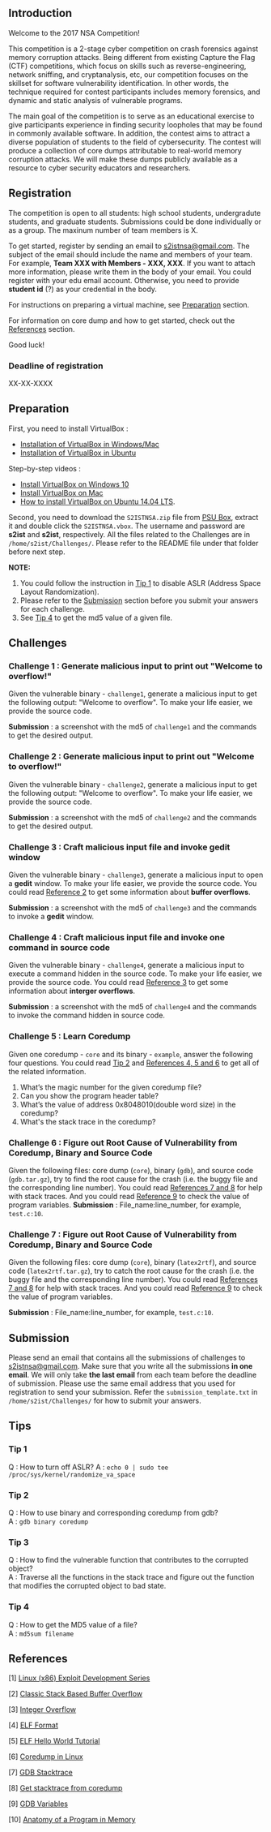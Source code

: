 ## Introduction

Welcome to the 2017 NSA Competition!

This competition is a 2-stage cyber competition on crash forensics against memory corruption attacks. Being different from existing Capture the Flag (CTF) competitions, which focus on skills such as reverse-engineering, network sniffing, and cryptanalysis, etc, our competition focuses on the skillset for software vulnerability identification. In other words, the technique required for contest participants includes memory forensics, and dynamic and static analysis of vulnerable programs.

The main goal of the competition is to serve as an educational exercise to give participants experience in finding security loopholes that may be found in commonly available software. In addition, the contest aims to attract a diverse population of students to the field of cybersecurity. The contest will produce a collection of core dumps attributable to real-world memory corruption attacks. We will make these dumps publicly available as a resource to cyber security educators and researchers.


## Registration

<!--
// Who's eligible to participate? Graduate? Undergraduate? From which universities?
// What information should be included in the registration email? Name, lastname, student id? student email? Team members?
// What should teams look like? Max amount of members? Min amount?
-->

The competition is open to all students: high school students, undergradute students, and graduate students. Submissions could be done individually or as a group. The maxinum number of team members is X.

To get started, register by sending an email to <s2istnsa@gmail.com>. The subject of the email should include the name and members of your team. For example, **Team XXX with Members - XXX, XXX**. If you want to attach more information, please write them in the body of your email. You could register with your edu email account. Otherwise, you need to provide **student id** (?) as your credential in the body.

For instructions on preparing a virtual machine, see [Preparation](#preparation) section.

For information on core dump and how to get started, check out the [References](#references) section.

Good luck!

### Deadline of registration

XX-XX-XXXX

## Preparation

First, you need to install VirtualBox :

- [Installation of VirtualBox in Windows/Mac](https://github.com/psusecurity/psusecurity.github.io/raw/master/doc/VirtualBox_Installation.pdf)
- [Installation of VirtualBox in Ubuntu](https://github.com/psusecurity/psusecurity.github.io/raw/master/doc/Install_VirtualBox_on_Ubuntu.pdf)

Step-by-step videos :

- [Install VirtualBox on Windows 10](https://www.youtube.com/watch?v=63_kPIQUPp8)
- [Install VirtualBox on Mac](https://www.youtube.com/watch?v=lEvM-No4eQo)
- [How to install VirtualBox on Ubuntu 14.04 LTS](https://www.youtube.com/watch?v=si0nSaCnNoY).

Second, you need to download the `S2ISTNSA.zip` file from [PSU Box](https://psu.box.com/s/9yswnnyaf0qsj0x68n6hj2awgx47rwop), extract it and double click the `S2ISTNSA.vbox`. The username and password are **s2ist** and **s2ist**, respectively. All the files related to the Challenges are in `/home/s2ist/Challenges/`. Please refer to the README file under that folder before next step.

**NOTE:** 
1. You could follow the instruction in [Tip 1](#tip-1) to disable ASLR (Address Space Layout Randomization).
2. Please refer to the [Submission](#submission) section before you submit your answers for each challenge.
3. See [Tip 4](#tip-4) to get the md5 value of a given file.

## Challenges

### Challenge 1 : Generate malicious input to print out "Welcome to overflow!"

Given the vulnerable binary - `challenge1`, generate a malicious input to get the following output: "Welcome to overflow". To make your life easier, we provide the source code.

**Submission** : a screenshot with the md5 of `challenge1` and the commands to get the desired output. 

### Challenge 2 : Generate malicious input to print out "Welcome to overflow!"

Given the vulnerable binary - `challenge2`, generate a malicious input to get the following output: "Welcome to overflow". To make your life easier, we provide the source code.

**Submission** : a screenshot with the md5 of `challenge2` and the commands to get the desired output.

### Challenge 3 : Craft malicious input file and invoke gedit window

Given the vulnerable binary - `challenge3`, generate a malicious input to open a **gedit** window. To make your life easier, we provide the source code. You could read [Reference 2](#references) to get some information about **buffer overflows**.

**Submission** : a screenshot with the md5 of `challenge3` and the commands to invoke a **gedit** window.

### Challenge 4 : Craft malicious input file and invoke one command in source code

Given the vulnerable binary - `challenge4`, generate a malicious input to execute a command hidden in the source code. To make your life easier, we provide the source code. You could read [Reference 3](#references) to get some information about **interger overflows**.

**Submission** : a screenshot with the md5 of `challenge4` and the commands to invoke the command hidden in source code.

### Challenge 5 : Learn Coredump

Given one coredump - `core` and its binary - `example`, answer the following four questions.  You could read [Tip 2](#tip-2) and [References 4, 5 and 6](#references) to get all of the related information.

1. What’s the magic number for the given coredump file?
2. Can you show the program header table?
3. What’s the value of address 0x8048010(double word size) in the coredump?
4. What's the stack trace in the coredump?

### Challenge 6 : Figure out Root Cause of Vulnerability from Coredump, Binary and Source Code
<!---
(Non-corrupted coredump)
--->
 
Given the following files: core dump (`core`), binary (`gdb`), and source code (`gdb.tar.gz`), try to find the root cause for the crash (i.e. the buggy file and the corresponding line number). You could read [References 7 and 8](#references) for help with stack traces. And you could read [Reference 9](#references) to check the value of program variables.
**Submission** : File_name:line_number, for example, `test.c:10`.

### Challenge 7 : Figure out Root Cause of Vulnerability from Coredump, Binary and Source Code
<!---
(Corrupted coredump)
--->

Given the following files: core dump (`core`), binary (`latex2rtf`), and source code (`latex2rtf.tar.gz`), try to catch the root cause for the crash (i.e. the buggy file and the corresponding line number). You could read [References 7 and 8](#references) for help with stack traces. And you could read [Reference 9](#references) to check the value of program variables.

**Submission** : File_name:line_number, for example, `test.c:10`.

<!---

### Challenge 8 : Modify malicious input file and invoke gedit window according to coredump
### Challenge 9 : Figure out Root Cause of Vulnerability from Coredump with only binary

Given Coredump with binary and Source code, try to catch the root cause. You could read References 7, 8 to get stacktrace. And you could read Reference 9 to get value of variables.

--->

## Submission

Please send an email that contains all the submissions of challenges to <s2istnsa@gmail.com>. Make sure that you write all the submissions **in one email**. We will only take **the last email** from each team before the deadline of submission. Please use the same email address that you used for registration to send your submission. Refer the `submission_template.txt` in `/home/s2ist/Challenges/` for how to submit your answers. 

## Tips

### Tip 1

Q : How to turn off ASLR? 
A : `echo 0 | sudo tee /proc/sys/kernel/randomize_va_space`

### Tip 2 

Q : How to use binary and corresponding coredump from gdb?    
A : `gdb binary coredump`

### Tip 3

Q : How to find the vulnerable function that contributes to the corrupted object?    
A : Traverse all the functions in the stack trace and figure out the function that modifies the corrupted object to bad state.

### Tip 4

Q : How to get the MD5 value of a file?    
A : `md5sum filename`


## References

[1] [Linux (x86) Exploit Development Series](https://sploitfun.wordpress.com/2015/06/26/linux-x86-exploit-development-tutorial-series/)

[2] [Classic Stack Based Buffer Overflow](https://sploitfun.wordpress.com/2015/05/08/classic-stack-based-buffer-overflow/)

[3] [Integer Overflow](https://sploitfun.wordpress.com/2015/06/23/integer-overflow/)

[4] [ELF Format](http://refspecs.linuxfoundation.org/LSB_4.1.0/LSB-Core-generic/LSB-Core-generic/elf-generic.html)

[5] [ELF Hello World Tutorial](http://www.cirosantilli.com/elf-hello-world/#generate-the-example)

[6] [Coredump in Linux](http://www.gabriel.urdhr.fr/2015/05/29/core-file/)

[7] [GDB Stacktrace](https://sourceware.org/gdb/onlinedocs/gdb/Backtrace.html)

[8] [Get stacktrace from coredump](https://stackoverflow.com/questions/5745215/getting-stacktrace-from-core-dump)

[9] [GDB Variables](https://sourceware.org/gdb/onlinedocs/gdb/Variables.html)

[10] [Anatomy of a Program in Memory](http://duartes.org/gustavo/blog/post/anatomy-of-a-program-in-memory/)

